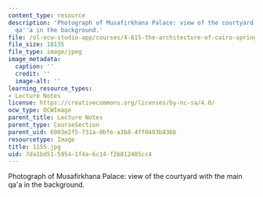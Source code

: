 ```yaml
---
content_type: resource
description: 'Photograph of Musafirkhana Palace: view of the courtyard with the main
  qa''a in the background.'
file: /ol-ocw-studio-app/courses/4-615-the-architecture-of-cairo-spring-2002/7da1bd5159541f4a6c14f2b812405cc4_1155.jpg
file_size: 18135
file_type: image/jpeg
image_metadata:
  caption: ''
  credit: ''
  image-alt: ''
learning_resource_types:
- Lecture Notes
license: https://creativecommons.org/licenses/by-nc-sa/4.0/
ocw_type: OCWImage
parent_title: Lecture Notes
parent_type: CourseSection
parent_uid: 6903e2f5-731a-0bfe-a3b8-4ff0493b836b
resourcetype: Image
title: 1155.jpg
uid: 7da1bd51-5954-1f4a-6c14-f2b812405cc4
---
```

Photograph of Musafirkhana Palace: view of the courtyard with the main qa'a in the background.